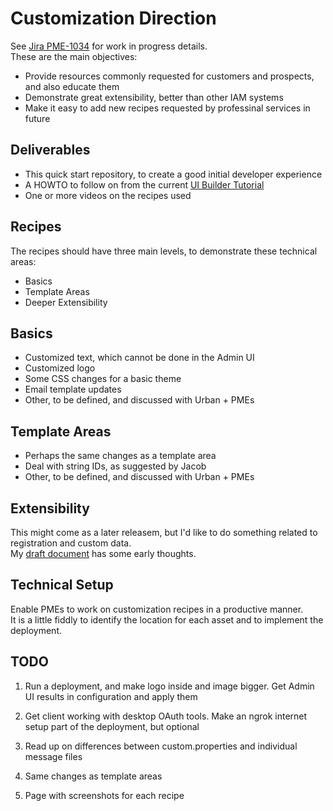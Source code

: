 # Customization Direction

See [Jira PME-1034](https://curity.atlassian.net/browse/PME-1034) for work in progress details.\
These are the main objectives:

- Provide resources commonly requested for customers and prospects, and also educate them
- Demonstrate great extensibility, better than other IAM systems
- Make it easy to add new recipes requested by professinal services in future

## Deliverables

- This quick start repository, to create a good initial developer experience
- A HOWTO to follow on from the current [UI Builder Tutorial](https://curity.io/resources/learn/customize-look-and-feel/)
- One or more videos on the recipes used

## Recipes

The recipes should have three main levels, to demonstrate these technical areas:

- Basics
- Template Areas
- Deeper Extensibility

## Basics

- Customized text, which cannot be done in the Admin UI
- Customized logo
- Some CSS changes for a basic theme
- Email template updates
- Other, to be defined, and discussed with Urban + PMEs

## Template Areas

- Perhaps the same changes as a template area
- Deal with string IDs, as suggested by Jacob
- Other, to be defined, and discussed with Urban + PMEs

## Extensibility

This might come as a later releasem, but I'd like to do something related to registration and custom data.\
My [draft document](https://docs.google.com/document/d/1cYaSE1vTech62-MVQnVJyxiHz3ml64riQLPrjeaUVnY/edit#) has some early thoughts.

## Technical Setup

Enable PMEs to work on customization recipes in a productive manner.\
It is a little fiddly to identify the location for each asset and to implement the deployment.

## TODO

1. Run a deployment, and make logo inside and image bigger.
   Get Admin UI results in configuration and apply them

2. Get client working with desktop OAuth tools.
   Make an ngrok internet setup part of the deployment, but optional

3. Read up on differences between custom.properties and individual message files

4. Same changes as template areas

5. Page with screenshots for each recipe